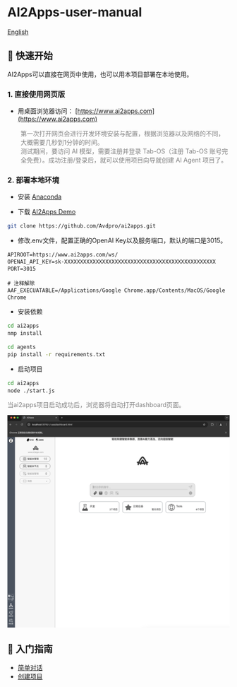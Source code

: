 <a name="readme-top">

# AI2Apps-user-manual  

[English](./README.md) 

## 🚀 快速开始
AI2Apps可以直接在网页中使用，也可以用本项目部署在本地使用。

### 1. 直接使用网页版

- 用桌面浏览器访问： [https://www.ai2apps.com](https://www.ai2apps.com)  

<div style="color:gray; margin-left:30px;">
    <div>第一次打开网页会进行开发环境安装与配置，根据浏览器以及网络的不同，大概需要几秒到1分钟的时间。</div>
    <div>测试期间，要访问 AI 模型，需要注册并登录 Tab-OS（注册 Tab-OS 账号完全免费）。成功注册/登录后，就可以使用项目向导就创建 AI Agent 项目了。</div>
</div>


### 2. 部署本地环境

- 安装 [Anaconda](https://www.anaconda.com/) 

- 下载 [AI2Apps Demo](https://github.com/Avdpro/ai2apps)

```bash
git clone https://github.com/Avdpro/ai2apps.git
```

- 修改.env文件，配置正确的OpenAI Key以及服务端口，默认的端口是3015。

```
APIROOT=https://www.ai2apps.com/ws/
OPENAI_API_KEY=sk-XXXXXXXXXXXXXXXXXXXXXXXXXXXXXXXXXXXXXXXXXXXXXXXX
PORT=3015

# 注释解除
AAF_EXECUATABLE=/Applications/Google Chrome.app/Contents/MacOS/Google Chrome
```

- 安装依赖

```bash
cd ai2apps
nmp install
```

```bash
cd agents
pip install -r requirements.txt
```

- 启动项目

```bash
cd ai2apps
node ./start.js
```

<p style="color:gray;">当ai2apps项目启动成功后，浏览器将自动打开dashboard页面。</p>
<img src="./assets/aa_home_cn.jpg" alt="home" />

## 👋 入门指南

- [简单对话](./doc/simple-chat-zh_CN.md)
- [创建项目](./doc/create_project-zh_CN.md)
